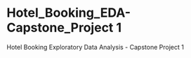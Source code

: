 # Hotel_Booking_EDA-Capstone_Project 1
Hotel Booking Exploratory Data Analysis - Capstone Project 1
